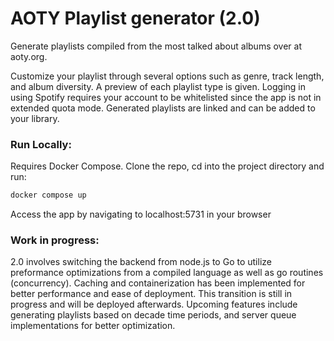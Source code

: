 # AOTY Playlist generator (2.0)

Generate playlists compiled from the most talked about albums over at aoty.org.

Customize your playlist through several options such as genre, track length, and album diversity. A preview of each playlist type is given. Logging in using Spotify requires your account to be whitelisted since the app is not in extended quota mode. Generated playlists are linked and can be added to your library.

### Run Locally:

Requires Docker Compose. Clone the repo, cd into the project directory and run:

```bash
docker compose up
```

Access the app by navigating to localhost:5731 in your browser

### Work in progress:

2.0 involves switching the backend from node.js to Go to utilize preformance optimizations from a compiled language as well as go routines (concurrency). Caching and containerization has been implemented for better performance and ease of deployment. This transition is still in progress and will be deployed afterwards. Upcoming features include generating playlists based on decade time periods, and server queue implementations for better optimization.
